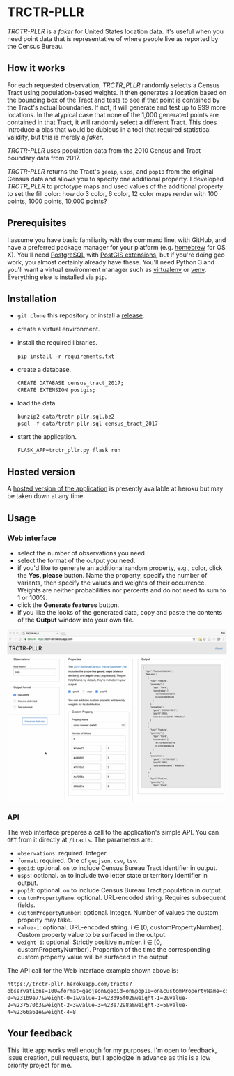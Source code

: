 # TRCTR-PLLR

_TRCTR-PLLR_ is a _faker_ for United States location data. It's useful when you need point data that is representative of where people live as reported by the Census Bureau.


## How it works

For each requested observation, _TRCTR_PLLR_ randomly selects a Census Tract using population-based weights. It then generates a location based on the bounding box of the Tract and tests to see if that point is contained by the Tract's actual boundaries. If not, it will generate and test up to 999 more locations. In the atypical case that none of the 1,000 generated points are contained in that Tract, it will randomly select a different Tract. This does introduce a bias that would be dubious in a tool that required statistical validity, but this is merely a _faker_.

_TRCTR-PLLR_ uses population data from the 2010 Census and Tract boundary data from 2017.

_TRCTR-PLLR_ returns the Tract's `geoip`, `usps`, and `pop10` from the original Census data and allows you to specify one additional property. I developed _TRCTR_PLLR_ to prototype maps and used values of the additional property to set the fill color: how do 3 color, 6 color, 12 color maps render with 100 points, 1000 points, 10,000 points?


## Prerequisites

I assume you have basic familiarity with the command line, with GitHub, and have a preferred package manager for your platform (e.g. [homebrew](https://brew.sh) for OS X). You'll need [PostgreSQL](https://www.postgresql.org/) with [PostGIS extensions](http://postgis.org/), but if you're doing geo work, you almost certainly already have these. You'll need Python 3 and you'll want a virtual environment manager such as [virtualenv](https://virtualenv.pypa.io/en/stable/) or [venv](https://docs.python.org/3/library/venv.html). Everything else is installed via `pip`.


## Installation

* `git clone` this repository or install a [release](https://github.com/erictheise/trctr-pllr/releases).
* create a virtual environment.
* install the required libraries.

  `pip install -r requirements.txt`

* create a database.

  ```
  CREATE DATABASE census_tract_2017;
  CREATE EXTENSION postgis;
  ```

* load the data.

  ```
  bunzip2 data/trctr-pllr.sql.bz2
  psql -f data/trctr-pllr.sql census_tract_2017
  ```
* start the application.

  ```
  FLASK_APP=trctr_pllr.py flask run
  ```

## Hosted version

A [hosted version of the application](https://trctr-pllr.herokuapp.com/) is presently available at heroku but may be taken down at any time.

## Usage

### Web interface

* select the number of observations you need.
* select the format of the output you need.
* if you'd like to generate an additional random property, e.g., color, click the __Yes, please__ button. Name the property, specify the number of variants, then specify the values and weights of their occurrence. Weights are neither probabilities nor percents and do not need to sum to 1 or 100%.
* click the __Generate features__ button.
* if you like the looks of the generated data, copy and paste the contents of the __Output__ window into your own file.

![Web interface example](https://github.com/erictheise/trctr-pllr/blob/master/images/web-interface-example.png)

### API

The web interface prepares a call to the application's simple API. You can `GET` from it directly at `/tracts`. The parameters are:

* `observations`: required. Integer.
* `format`: required. One of `geojson`, `csv`, `tsv`.
* `geoid`: optional. `on` to include Census Bureau Tract identifier in output.
* `usps`: optional. `on` to include two letter state or territory identifier in output.
* `pop10`: optional. `on` to include Census Bureau Tract population in output.
* `customPropertyName`: optional. URL-encoded string. Requires subsequent fields.
* `customPropertyNumber`: optional. Integer. Number of values the custom property may take.
* `value-i`: optional. URL-encoded string. i ∈ [0, customPropertyNumber). Custom property value to be surfaced in the output.
* `weight-i`: optional. Strictly positive number. i ∈ [0, customPropertyNumber). Proportion of the time the corresponding custom property value will be surfaced in the output.

The API call for the Web interface example shown above is:

```
https://trctr-pllr.herokuapp.com/tracts?observations=100&format=geojson&geoid=on&pop10=on&customPropertyName=color%20brewer%20dark2&customPropertyNumber=5&value-0=%231b9e77&weight-0=1&value-1=%23d95f02&weight-1=2&value-2=%237570b3&weight-2=3&value-3=%23e7298a&weight-3=5&value-4=%2366a61e&weight-4=8
```

## Your feedback

This little app works well enough for my purposes. I'm open to feedback, issue creation, pull requests, but I apologize in advance as this is a low priority project for me.
